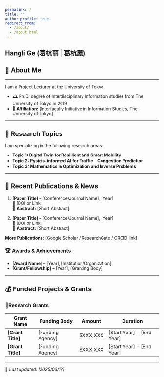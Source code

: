 ```yaml
---
permalink: /
title: ""
author_profile: true
redirect_from: 
  - /about/
  - /about.html
---
```


## Hangli Ge (葛杭丽 | 葛杭麗)
<!-- Research Topics
------
Academic Affiliations
------
News
------
# (Example: editing a markdown file for a talk !-->
<!-- ![Editing a markdown file for a talk](/images/editing-talk.png))! 
Research Fund
------
-->

## 👤 About Me
------
I am a Project Lecturer at the University of Tokyo. 
- 🕰️ Ph.D. degree of Interdisciplinary Information studies from The University of Tokyo in 2019
- 📍 **Affiliation:** [Interfaculty Initiative in Information Studies, The University of Tokyo]
---

## 🔬 Research Topics
 I am specializing in the following research areas:
- **Topic 1: Digital Twin for Resillient and Smart Mobility**
- **Topic 2: Pysicis-informed AI for Traffic　Congestion Prediction**
- **Topic 3: Mathematics in Optimization and Inverse Problems**
---

## 📄 Recent Publications & News
1. **[Paper Title]** – [Conference/Journal Name], [Year]  
   🔗 [DOI or Link]  
   📄 **Abstract:** [Short Abstract]

2. **[Paper Title]** – [Conference/Journal Name], [Year]  
   🔗 [DOI or Link]  
   📄 **Abstract:** [Short Abstract]

**More Publications:** [Google Scholar / ResearchGate / ORCID link]  

### 🏆 Awards & Achievements
- **[Award Name]** – [Year], [Institution/Organization]
- **[Grant/Fellowship]** – [Year], [Granting Body]
---

## 💰 Funded Projects & Grants
### 🔹Research Grants
| Grant Name | Funding Body | Amount | Duration |
|------------|--------------|----------|-------------|
| **[Grant Title]** | [Funding Agency] | $XXX,XXX | [Start Year] - [End Year] |
| **[Grant Title]** | [Funding Agency] | $XXX,XXX | [Start Year] - [End Year] |
---


🔹 _Last updated: [2025/03/12]_  




